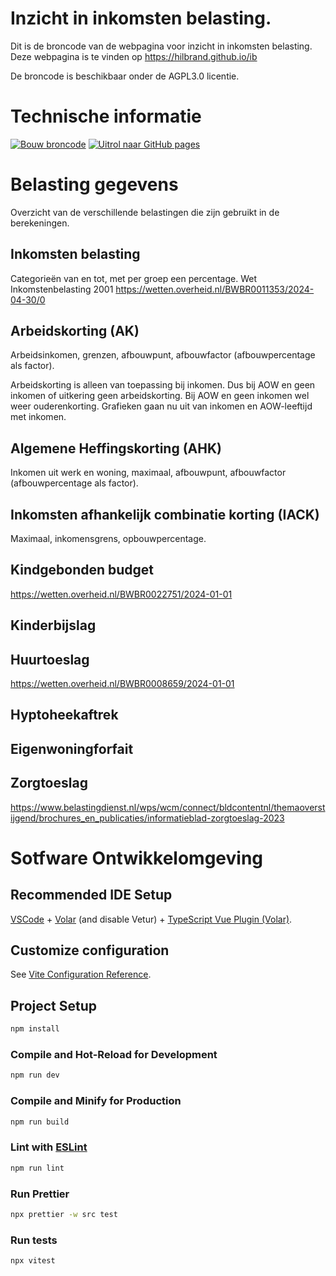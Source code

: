 # Inzicht in inkomsten belasting.

Dit is de broncode van de webpagina voor inzicht in inkomsten belasting.
Deze webpagina is te vinden op https://hilbrand.github.io/ib

De broncode is beschikbaar onder de AGPL3.0 licentie.

# Technische informatie

[![Bouw broncode](https://github.com/Hilbrand/ib-broncode/actions/workflows/deploy.yml/badge.svg)](https://github.com/Hilbrand/ib-broncode/actions/workflows/deploy.yml)
[![Uitrol naar GitHub pages](https://github.com/Hilbrand/ib/actions/workflows/pages/pages-build-deployment/badge.svg)](https://github.com/Hilbrand/ib/actions/workflows/pages/pages-build-deployment)

# Belasting gegevens

Overzicht van de verschillende belastingen die zijn gebruikt in de berekeningen.

## Inkomsten belasting

Categorieën van en tot, met per groep een percentage.
Wet Inkomstenbelasting 2001
https://wetten.overheid.nl/BWBR0011353/2024-04-30/0

## Arbeidskorting (AK)

Arbeidsinkomen, grenzen, afbouwpunt, afbouwfactor (afbouwpercentage als factor).

Arbeidskorting is alleen van toepassing bij inkomen.
Dus bij AOW en geen inkomen of uitkering geen arbeidskorting.
Bij AOW en geen inkomen wel weer ouderenkorting.
Grafieken gaan nu uit van inkomen en AOW-leeftijd met inkomen.

## Algemene Heffingskorting (AHK)

Inkomen uit werk en woning, maximaal, afbouwpunt, afbouwfactor (afbouwpercentage als factor).

## Inkomsten afhankelijk combinatie korting (IACK)

Maximaal, inkomensgrens, opbouwpercentage.

## Kindgebonden budget

https://wetten.overheid.nl/BWBR0022751/2024-01-01

## Kinderbijslag

## Huurtoeslag

https://wetten.overheid.nl/BWBR0008659/2024-01-01

## Hyptoheekaftrek

## Eigenwoningforfait

## Zorgtoeslag

https://www.belastingdienst.nl/wps/wcm/connect/bldcontentnl/themaoverstijgend/brochures_en_publicaties/informatieblad-zorgtoeslag-2023

# Sotfware Ontwikkelomgeving

## Recommended IDE Setup

[VSCode](https://code.visualstudio.com/) + [Volar](https://marketplace.visualstudio.com/items?itemName=Vue.volar) (and disable Vetur) + [TypeScript Vue Plugin (Volar)](https://marketplace.visualstudio.com/items?itemName=Vue.vscode-typescript-vue-plugin).

## Customize configuration

See [Vite Configuration Reference](https://vitejs.dev/config/).

## Project Setup

```sh
npm install
```

### Compile and Hot-Reload for Development

```sh
npm run dev
```

### Compile and Minify for Production

```sh
npm run build
```

### Lint with [ESLint](https://eslint.org/)

```sh
npm run lint
```

### Run Prettier

```sh
npx prettier -w src test
```

### Run tests

```sh
npx vitest
```
